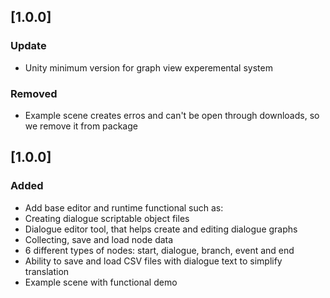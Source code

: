 ## [1.0.0]

### Update

- Unity minimum version for graph view experemental system

### Removed

- Example scene creates erros and can't be open through downloads, so we remove it from package

## [1.0.0]

### Added

- Add base editor and runtime functional such as:
- Creating dialogue scriptable object files
- Dialogue editor tool, that helps create and editing dialogue graphs
- Collecting, save and load node data
- 6 different types of nodes: start, dialogue, branch, event and end
- Ability to save and load CSV files with dialogue text to simplify translation
- Example scene with functional demo
